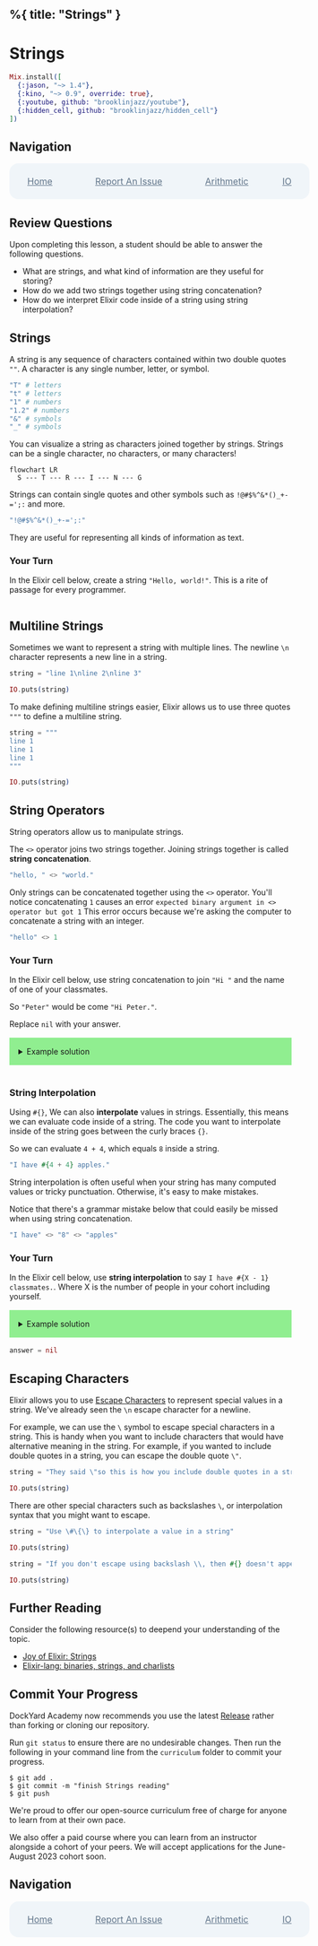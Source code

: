 %{
  title: "Strings"
}
---
# Strings

```elixir
Mix.install([
  {:jason, "~> 1.4"},
  {:kino, "~> 0.9", override: true},
  {:youtube, github: "brooklinjazz/youtube"},
  {:hidden_cell, github: "brooklinjazz/hidden_cell"}
])
```

## Navigation

<div style="display: flex; align-items: center; width: 100%; justify-content: space-between; font-size: 1rem; color: #61758a; background-color: #f0f5f9; height: 4rem; padding: 0 1rem; border-radius: 1rem;">
<div style="display: flex;">
<i class="ri-home-fill"></i>
<a style="display: flex; color: #61758a; margin-left: 1rem;" href="../start.livemd">Home</a>
</div>
<div style="display: flex;">
<i class="ri-bug-fill"></i>
<a style="display: flex; color: #61758a; margin-left: 1rem;" href="https://github.com/DockYard-Academy/curriculum/issues/new?assignees=&labels=&template=issue.md&title=Strings">Report An Issue</a>
</div>
<div style="display: flex;">
<i class="ri-arrow-left-fill"></i>
<a style="display: flex; color: #61758a; margin-left: 1rem;" href="../reading/arithmetic.livemd">Arithmetic</a>
</div>
<div style="display: flex;">
<a style="display: flex; color: #61758a; margin-right: 1rem;" href="../reading/io.livemd">IO</a>
<i class="ri-arrow-right-fill"></i>
</div>
</div>

## Review Questions

Upon completing this lesson, a student should be able to answer the following questions.

* What are strings, and what kind of information are they useful for storing?
* How do we add two strings together using string concatenation?
* How do we interpret Elixir code inside of a string using string interpolation?

## Strings

A string is any sequence of characters contained within two double quotes `""`.
A character is any single number, letter, or symbol.

<!-- livebook:{"force_markdown":true} -->

```elixir
"T" # letters
"t" # letters
"1" # numbers
"1.2" # numbers
"&" # symbols
"_" # symbols
```

You can visualize a string as characters joined together by strings.
Strings can be a single character, no characters, or many characters!

```mermaid
flowchart LR
  S --- T --- R --- I --- N --- G
```

Strings can contain single quotes and other symbols such as `!@#$%^&*()_+-=';:` and more.

<!-- livebook:{"force_markdown":true} -->

```elixir
"!@#$%^&*()_+-=';:"
```

They are useful for representing all kinds of information as text.

<!-- livebook:{"break_markdown":true} -->

### Your Turn

In the Elixir cell below, create a string `"Hello, world!"`. This is a rite of passage for every
programmer.

```elixir

```

## Multiline Strings

Sometimes we want to represent a string with multiple lines. The newline `\n` character represents a new line in a string.

```elixir
string = "line 1\nline 2\nline 3"

IO.puts(string)
```

To make defining multiline strings easier, Elixir allows us to use three quotes `"""` to define a multiline string.

```elixir
string = """
line 1
line 1
line 1
"""

IO.puts(string)
```

## String Operators

String operators allow us to manipulate strings.

The `<>` operator joins two strings together. Joining strings together is called **string concatenation**.

```elixir
"hello, " <> "world."
```

Only strings can be concatenated together using the `<>` operator. You'll notice concatenating `1` causes an error `expected binary argument in <> operator but got 1`
This error occurs because we're asking the computer to concatenate a string with an integer.

```elixir
"hello" <> 1
```

### Your Turn

In the Elixir cell below, use string concatenation to join `"Hi "` and the name of one
of your classmates.

So `"Peter"` would be come `"Hi Peter."`.

Replace `nil` with your answer.

<details style="background-color: lightgreen; padding: 1rem; margin: 1rem 0;">
<summary>Example solution</summary>

```elixir
"Hi " <> "Peter."
```

</details>

```elixir

```

### String Interpolation

<!-- livebook:{"break_markdown":true} -->

Using `#{}`, We can also **interpolate** values in strings. Essentially, this means we can evaluate code inside of
a string. The code you want to interpolate inside of the string
goes between the curly braces `{}`.

So we can evaluate `4 + 4`, which equals `8` inside a string.

```elixir
"I have #{4 + 4} apples."
```

String interpolation is often useful when your string has many computed values or tricky punctuation.
Otherwise, it's easy to make mistakes.

Notice that there's a grammar mistake below that could easily be missed when using string concatenation.

```elixir
"I have" <> "8" <> "apples"
```

### Your Turn

In the Elixir cell below, use **string interpolation** to say `I have #{X - 1} classmates.`. Where X is the number of people in your cohort including yourself.

<details style="background-color: lightgreen; padding: 1rem; margin: 1rem 0;">
<summary>Example solution</summary>

```elixir
"I have #{1 - 1} classmates."
```

</details>

```elixir
answer = nil
```

## Escaping Characters

Elixir allows you to use [Escape Characters](https://hexdocs.pm/elixir/main/String.html#module-escape-characters) to represent special values in a string. We've already seen the `\n` escape character for a newline.

For example, we can use the `\` symbol to escape special characters in a string. This is handy when you want to include characters that would have alternative meaning in the string. For example, if you wanted to include double quotes in a string, you can escape the double quote `\"`.

```elixir
string = "They said \"so this is how you include double quotes in a string!\""

IO.puts(string)
```

There are other special characters such as backslashes `\`, or interpolation syntax that you might want to escape.

```elixir
string = "Use \#\{\} to interpolate a value in a string"

IO.puts(string)
```

```elixir
string = "If you don't escape using backslash \\, then #{} doesn't appear"

IO.puts(string)
```

## Further Reading

Consider the following resource(s) to deepend your understanding of the topic.

* [Joy of Elixir: Strings](https://joyofelixir.com/book#chapter-8)
* [Elixir-lang: binaries, strings, and charlists](https://elixir-lang.org/getting-started/binaries-strings-and-char-lists.html)

## Commit Your Progress

DockYard Academy now recommends you use the latest [Release](https://github.com/DockYard-Academy/curriculum/releases) rather than forking or cloning our repository.

Run `git status` to ensure there are no undesirable changes.
Then run the following in your command line from the `curriculum` folder to commit your progress.

```
$ git add .
$ git commit -m "finish Strings reading"
$ git push
```

We're proud to offer our open-source curriculum free of charge for anyone to learn from at their own pace.

We also offer a paid course where you can learn from an instructor alongside a cohort of your peers.
We will accept applications for the June-August 2023 cohort soon.

## Navigation

<div style="display: flex; align-items: center; width: 100%; justify-content: space-between; font-size: 1rem; color: #61758a; background-color: #f0f5f9; height: 4rem; padding: 0 1rem; border-radius: 1rem;">
<div style="display: flex;">
<i class="ri-home-fill"></i>
<a style="display: flex; color: #61758a; margin-left: 1rem;" href="../start.livemd">Home</a>
</div>
<div style="display: flex;">
<i class="ri-bug-fill"></i>
<a style="display: flex; color: #61758a; margin-left: 1rem;" href="https://github.com/DockYard-Academy/curriculum/issues/new?assignees=&labels=&template=issue.md&title=Strings">Report An Issue</a>
</div>
<div style="display: flex;">
<i class="ri-arrow-left-fill"></i>
<a style="display: flex; color: #61758a; margin-left: 1rem;" href="../reading/arithmetic.livemd">Arithmetic</a>
</div>
<div style="display: flex;">
<a style="display: flex; color: #61758a; margin-right: 1rem;" href="../reading/io.livemd">IO</a>
<i class="ri-arrow-right-fill"></i>
</div>
</div>

